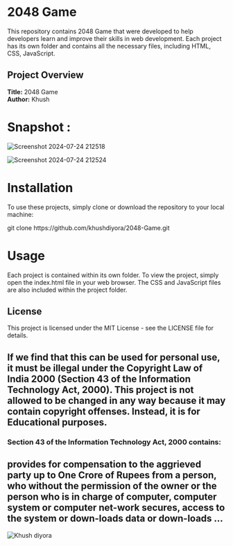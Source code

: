 # 2048 Game

This repository contains 2048 Game that were developed to help developers learn and improve their skills in web development. Each project has its own folder and contains all the necessary files, including HTML, CSS, JavaScript.

## Project Overview

**Title:** 2048 Game <br>
**Author:** Khush

# Snapshot : 


![Screenshot 2024-07-24 212518](https://github.com/user-attachments/assets/44c7ec4e-ba0b-4df2-92d6-6bcbb5621391)

![Screenshot 2024-07-24 212524](https://github.com/user-attachments/assets/ee755385-ddab-4641-9153-02d558e3f289)


# Installation
To use these projects, simply clone or download the repository to your local machine:
<p>git clone https://github.com/khushdiyora/2048-Game.git</p>
  
# Usage
Each project is contained within its own folder. To view the project, simply open the index.html file in your web browser. The CSS and JavaScript files are also included within the project folder.

## License

This project is licensed under the MIT License - see the LICENSE file for details.

## If we find that this can be used for personal use, it must be illegal under the Copyright Law of India 2000 (Section 43 of the Information Technology Act, 2000). This project is not allowed to be changed in any way because it may contain copyright offenses. Instead, it is for Educational purposes.

### Section 43 of the Information Technology Act, 2000 contains:

## provides for compensation to the aggrieved party up to One Crore of Rupees from a person, who without the permission of the owner or the person who is in charge of computer, computer system or computer net-work secures, access to the system or down-loads data or down-loads ...

![Khush diyora](https://github.com/user-attachments/assets/2cceda39-3a1a-44ff-aa96-556057017ee9)

